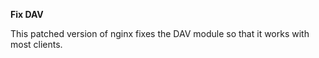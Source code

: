 **Fix DAV**

This patched version of nginx fixes the DAV module so that it works with most clients.
